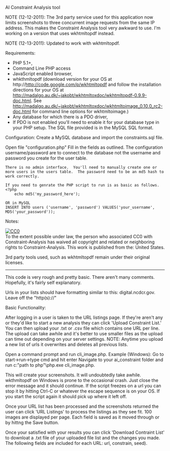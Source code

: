﻿AI Constraint Analysis tool

NOTE (12-12-2011):  The 3rd party service used for this application now limits screenshots to three concurrent image requests from the same IP address.  This makes the Constraint Analysis tool very awkward to use.  I'm working on a version that uses wkhtmltopdf instead.

NOTE (12-13-2011): Updated to work with wkhtmltopdf.

Requirements: 

* PHP 5.1+, 
* Command Line PHP access
* JavaScript enabled browser,
* whkthmltopdf (download version for your OS at http://http://code.google.com/p/wkhtmltopdf and follow the installation directions for your OS at http://madalgo.au.dk/~jakobt/wkhtmltoxdoc/wkhtmltopdf-0.9.9-doc.html.  See http://madalgo.au.dk/~jakobt/wkhtmltoxdoc/wkhtmltoimage_0.10.0_rc2-doc.html for command line options for wkhtmltoimage.)
* Any database for which there is a PDO driver, 
* If PDO is not enabled you'll need to enable it for your database type in your PHP setup.  The SQL file provided is in the MySQL SQL format.

Configuration:
Create a MySQL database and import the constraints.sql file.

Open file "configuration.php"
	Fill in the fields as outlined.  The configuration username/password are to connect to the database not the username and password you create for the user table.
	
	There is no admin interface.  You'll need to manually create one or more users in the users table.  The password need to be an md5 hash to work correctly.

	If you need to genrate the PHP script to run is as basic as follows.
	<?php
		echo md5('my_password_here');
		
	OR in MySQL
	INSERT INTO users ('username', 'password') VALUES('your_username', MD5('your_password'));
Notes:

<p xmlns:dct="http://purl.org/dc/terms/" xmlns:vcard="http://www.w3.org/2001/vcard-rdf/3.0#">
  <a rel="license"
     href="http://creativecommons.org/publicdomain/zero/1.0/">
    <img src="http://i.creativecommons.org/p/zero/1.0/80x15.png" style="border-style: none;" alt="CC0" />
  </a>
  <br />
  To the extent possible under law,
  <span rel="dct:publisher" resource="[_:publisher]">the person who associated CC0</span>
  with Constraint-Analysis has waived all copyright and related or neighboring rights to
  <span property="dct:title">Constraint-Analysis</span>.
This work is published from the:
<span property="vcard:Country" datatype="dct:ISO3166"
      content="US" about="[_:publisher]">
  United States</span>.
</p>
<p>3rd party tools used, such as wkhtmltopdf remain under their original licenses.</p>
<hr />

This code is very rough and pretty basic.  There aren't many comments.  Hopefully, it's fairly self explanatory.

Urls in your lists should have formatting similar to this: digital.ncdcr.gov.  Leave off the "http(s)://"
 

Basic Functionality:

After logging in a user is taken to the URL listings page.  If they're aren't any or they'd like to start a new analysis they can click 'Upload Constraint List.'  You can then upload your .txt or .csv file which contains one URL per line.  The upload can take awhile and it's better to use smaller files as the upload can time out depending on your server settings.  NOTE: Anytime you upload a new list of urls it overwrites and deletes all previous lists.

Open a command prompt and run cli_image.php.
	Example (Windows):
	 Go to start->run->type cmd and hit enter
	 Navigate to your ai_constraint folder and run c:\"path to php"\php.exe cli_image.php.

This will create your screenshots.  It will undoubtedly take awhile.
wkthmltopdf on Windows is prone to the occasional crash.  Just close the error message and it should continue.  If the script freezes on a url you can stop it by hitting Ctrl-C or whatever the escape sequence is on your OS.  If you start the script again it should pick up where it left off.

Once your URL list has been processed and the screenshots returned the user can click 'URL Listings' to process the listings as they see fit.  100 images are displayed per page.  Each field is saved as it moved through or by hittng the Save button.

Once your satisfied with your results you can click 'Download Contraint List' to downloat a .txt file of your uploaded file list and the changes you made.  The following fields are included for each URL:  url, constrain, seed).

 